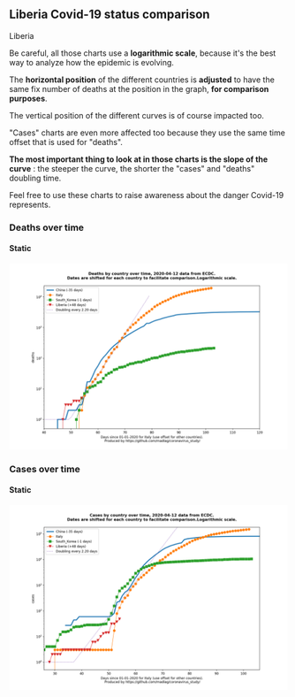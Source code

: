 ## Liberia Covid-19 status comparison 

Liberia



Be careful, all those charts use a **logarithmic scale**, because it's the best way to analyze how the epidemic is evolving.
 
The **horizontal position** of the different countries is **adjusted** to have the same fix number of deaths at the position in the graph, **for comparison purposes**.

The vertical position of the different curves is of course impacted too.

"Cases" charts are even more affected too because they use the same time offset that is used for "deaths".

**The most important thing to look at in those charts is the slope of the curve** : the steeper the curve, the shorter the "cases" and "deaths" doubling time.

Feel free to use these charts to raise awareness about the danger Covid-19 represents. 


 
### Deaths over time
 
#### Static
![Liberia covid-19 deaths static chart](https://raw.githubusercontent.com/madlag/coronavirus_study/master/notebooks/graphs/2020-04-12/countries/Liberia/2020-04-12_Liberia_deaths.png "Liberia covid-19 deaths static chart")   

 
### Cases over time
 
#### Static
![Liberia covid-19 cases static chart](https://raw.githubusercontent.com/madlag/coronavirus_study/master/notebooks/graphs/2020-04-12/countries/Liberia/2020-04-12_Liberia_cases.png "Liberia covid-19 cases static chart")   

